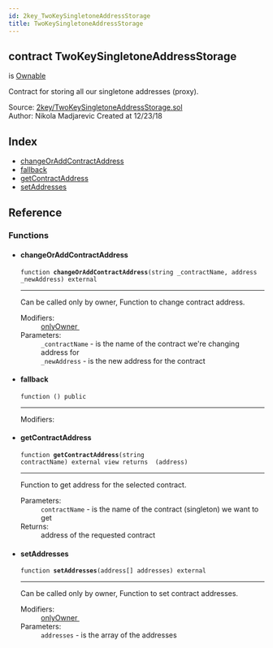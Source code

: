 ```yaml
---
id: 2key_TwoKeySingletoneAddressStorage
title: TwoKeySingletoneAddressStorage
---
```


<div class="contract-doc"><div class="contract"><h2 class="contract-header"><span class="contract-kind">contract</span> TwoKeySingletoneAddressStorage</h2><p class="base-contracts"><span>is</span> <a href="openzeppelin-solidity_contracts_ownership_Ownable.html">Ownable</a></p><p class="description">Contract for storing all our singletone addresses (proxy).</p><div class="source">Source: <a href="git+https://github.com/2keynet/web3-alpha/blob/v0.0.3/contracts/2key/TwoKeySingletoneAddressStorage.sol" target="_blank">2key/TwoKeySingletoneAddressStorage.sol</a></div><div class="author">Author: Nikola Madjarevic Created at 12/23/18</div></div><div class="index"><h2>Index</h2><ul><li><a href="2key_TwoKeySingletoneAddressStorage.html#changeOrAddContractAddress">changeOrAddContractAddress</a></li><li><a href="2key_TwoKeySingletoneAddressStorage.html#">fallback</a></li><li><a href="2key_TwoKeySingletoneAddressStorage.html#getContractAddress">getContractAddress</a></li><li><a href="2key_TwoKeySingletoneAddressStorage.html#setAddresses">setAddresses</a></li></ul></div><div class="reference"><h2>Reference</h2><div class="functions"><h3>Functions</h3><ul><li><div class="item function"><span id="changeOrAddContractAddress" class="anchor-marker"></span><h4 class="name">changeOrAddContractAddress</h4><div class="body"><code class="signature">function <strong>changeOrAddContractAddress</strong><span>(string _contractName, address _newAddress) </span><span>external </span></code><hr/><div class="description"><p>Can be called only by owner, Function to change contract address.</p></div><dl><dt><span class="label-modifiers">Modifiers:</span></dt><dd><a href="openzeppelin-solidity_contracts_ownership_Ownable.html#onlyOwner">onlyOwner </a></dd><dt><span class="label-parameters">Parameters:</span></dt><dd><div><code>_contractName</code> - is the name of the contract we&#x27;re changing address for</div><div><code>_newAddress</code> - is the new address for the contract</div></dd></dl></div></div></li><li><div class="item function"><span id="fallback" class="anchor-marker"></span><h4 class="name">fallback</h4><div class="body"><code class="signature">function <strong></strong><span>() </span><span>public </span></code><hr/><dl><dt><span class="label-modifiers">Modifiers:</span></dt><dd></dd></dl></div></div></li><li><div class="item function"><span id="getContractAddress" class="anchor-marker"></span><h4 class="name">getContractAddress</h4><div class="body"><code class="signature">function <strong>getContractAddress</strong><span>(string contractName) </span><span>external </span><span>view </span><span>returns  (address) </span></code><hr/><div class="description"><p>Function to get address for the selected contract.</p></div><dl><dt><span class="label-parameters">Parameters:</span></dt><dd><div><code>contractName</code> - is the name of the contract (singleton) we want to get</div></dd><dt><span class="label-return">Returns:</span></dt><dd>address of the requested contract</dd></dl></div></div></li><li><div class="item function"><span id="setAddresses" class="anchor-marker"></span><h4 class="name">setAddresses</h4><div class="body"><code class="signature">function <strong>setAddresses</strong><span>(address[] addresses) </span><span>external </span></code><hr/><div class="description"><p>Can be called only by owner, Function to set contract addresses.</p></div><dl><dt><span class="label-modifiers">Modifiers:</span></dt><dd><a href="openzeppelin-solidity_contracts_ownership_Ownable.html#onlyOwner">onlyOwner </a></dd><dt><span class="label-parameters">Parameters:</span></dt><dd><div><code>addresses</code> - is the array of the addresses</div></dd></dl></div></div></li></ul></div></div></div>
